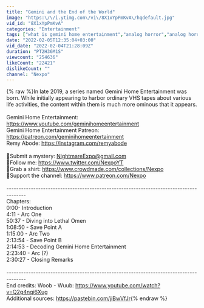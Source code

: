 ```yaml
---
title: "Gemini and the End of the World"
image: "https:\/\/i.ytimg.com\/vi\/8X1xYpPmKvA\/hqdefault.jpg"
vid_id: "8X1xYpPmKvA"
categories: "Entertainment"
tags: ["what is gemini home entertainment","analog horror","analog horror explained"]
date: "2022-02-05T12:35:04+03:00"
vid_date: "2022-02-04T21:28:09Z"
duration: "PT2H36M1S"
viewcount: "254636"
likeCount: "22421"
dislikeCount: ""
channel: "Nexpo"
---
```

{% raw %}In late 2019, a series named Gemini Home Entertainment was born. While initially appearing to harbor ordinary VHS tapes about various life activities, the content within them is much more ominous that it appears.<br /><br />Gemini Home Entertainment:  <a rel="nofollow" target="blank" href="https://www.youtube.com/geminihomeentertainment">https://www.youtube.com/geminihomeentertainment</a><br />Gemini Home Entertainment Patreon: <a rel="nofollow" target="blank" href="https://patreon.com/geminihomeentertainment">https://patreon.com/geminihomeentertainment</a><br />Remy Abode: <a rel="nofollow" target="blank" href="https://instagram.com/remyabode">https://instagram.com/remyabode</a><br /><br />📧Submit a mystery: NightmareExpo@gmail.com<br />📲Follow me: <a rel="nofollow" target="blank" href="https://www.twitter.com/NexpoYT">https://www.twitter.com/NexpoYT</a><br />👕Grab a shirt: <a rel="nofollow" target="blank" href="https://www.crowdmade.com/collections/Nexpo">https://www.crowdmade.com/collections/Nexpo</a><br />🖤Support the channel: <a rel="nofollow" target="blank" href="https://www.patreon.com/Nexpo">https://www.patreon.com/Nexpo</a><br /><br />--------------------------------------------------------------------------------------<br />Chapters:<br />0:00​​ - Introduction<br />4:11 - Arc One<br />50:37 - Diving into Lethal Omen<br />1:08:50​​ - Save Point A<br />1:15:00 - Arc Two<br />2:13:54 - Save Point B<br />2:14:53 - Decoding Gemini Home Entertainment<br />2:23:40 - Arc (?)<br />2:30:27 - Closing Remarks<br /><br />--------------------------------------------------------------------------------------<br />End credits: Woob - Wuub: <a rel="nofollow" target="blank" href="https://www.youtube.com/watch?v=Q2g4nqi6Xug">https://www.youtube.com/watch?v=Q2g4nqi6Xug</a><br />Additional sources: <a rel="nofollow" target="blank" href="https://pastebin.com/jiBwVfJr">https://pastebin.com/jiBwVfJr</a>{% endraw %}
